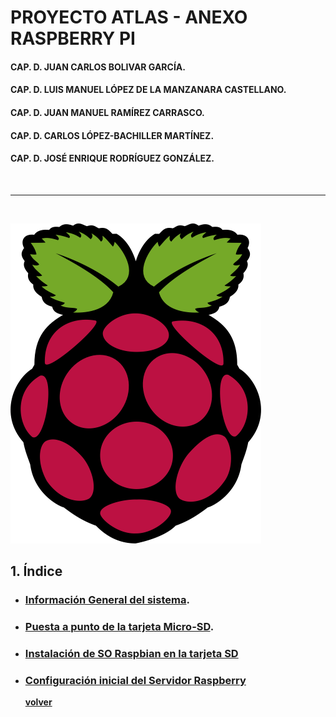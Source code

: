 # **PROYECTO ATLAS - ANEXO RASPBERRY PI**

#### CAP. D. JUAN CARLOS BOLIVAR GARCÍA.
#### CAP. D. LUIS MANUEL LÓPEZ DE LA MANZANARA CASTELLANO.
#### CAP. D. JUAN MANUEL RAMÍREZ CARRASCO.
#### CAP. D. CARLOS LÓPEZ-BACHILLER MARTÍNEZ.
#### CAP. D. JOSÉ ENRIQUE RODRÍGUEZ GONZÁLEZ.

<br/>
<hr/>
<br/>

![logo Raspberry](../assets/Anexo-raspi/Raspi-home/001-logo-raspberry.png)

## 1. **Índice**

- ### [Información General del sistema](./Raspi-01).

- ### [Puesta a punto de la tarjeta Micro-SD](./Raspi-02).

- ### [Instalación de SO Raspbian en la tarjeta SD](./Raspi-03)

- ### [Configuración inicial del Servidor Raspberry](./Raspi-04)


   **[volver](/home)**